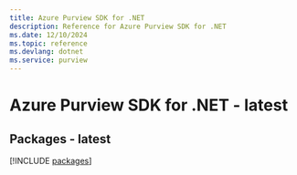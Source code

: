 ```yaml
---
title: Azure Purview SDK for .NET
description: Reference for Azure Purview SDK for .NET
ms.date: 12/10/2024
ms.topic: reference
ms.devlang: dotnet
ms.service: purview
---
```

# Azure Purview SDK for .NET - latest
## Packages - latest
[!INCLUDE [packages](purview-index.md)]